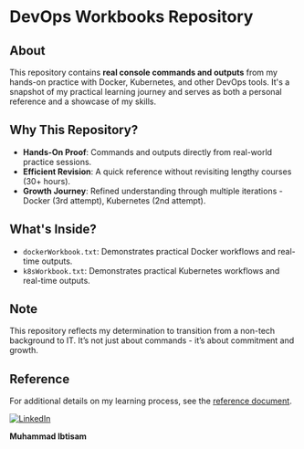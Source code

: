 # DevOps Workbooks Repository

## About

This repository contains **real console commands and outputs** from my hands-on practice with Docker, Kubernetes, and other DevOps tools. It's a snapshot of my practical learning journey and serves as both a personal reference and a showcase of my skills.

## Why This Repository?

- **Hands-On Proof**: Commands and outputs directly from real-world practice sessions.
- **Efficient Revision**: A quick reference without revisiting lengthy courses (30+ hours).
- **Growth Journey**: Refined understanding through multiple iterations - Docker (3rd attempt), Kubernetes (2nd attempt).

## What's Inside?

- `dockerWorkbook.txt`: Demonstrates practical Docker workflows and real-time outputs.
- `k8sWorkbook.txt`: Demonstrates practical Kubernetes workflows and real-time outputs.

## Note

This repository reflects my determination to transition from a non-tech background to IT. It’s not just about commands - it’s about commitment and growth.

## Reference

For additional details on my learning process, see the [reference document](https://docs.google.com/document/d/1Off4JKP9inClZmHrigAjfO3VnLMBmD8K3ebfpvVdy1I/edit?usp=sharing).


<p align="left">
<a href="https://linkedin.com/in/ibtisam-iq" target="blank"><img src="https://img.shields.io/badge/-LinkedIn-%230077B5?style=for-the-badge&logo=linkedin&logoColor=white" alt="LinkedIn" /></a>
</p>

**Muhammad Ibtisam**
